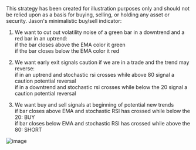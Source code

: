 This strategy has been created for illustration purposes only and should not be relied upon as a basis for buying, selling, or holding any asset or security.
Jason's minimalistic buy/sell indicator: 
1) We want to cut out volatility noise of a green bar in a downtrend and a red bar in an uptrend:  
    if the bar closes above the EMA color it green  
    if the bar closes below the EMA color it red 

2) We want early exit signals caution if we are in a trade and the trend may reverse:  
  if in an uptrend and stochastic rsi crosses while above 80 signal a caution potential reversal  
  if in a downtrend and stochastic rsi crosses while below the 20 signal a caution potential reversal  

3) We want buy and sell signals at beginning of potential new trends  
 if bar closes above EMA and stochastic RSI has crossed while below the 20: BUY  
 if bar closes below EMA and stochastic RSI has crossed while above the 80: SHORT

![image](https://github.com/user-attachments/assets/03c7f509-483b-440e-888b-8c55f9d1a772)

